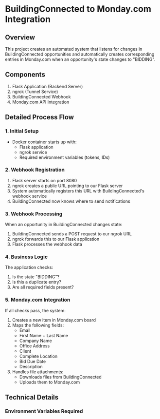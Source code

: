 # BuildingConnected to Monday.com Integration

## Overview
This project creates an automated system that listens for changes in BuildingConnected opportunities and automatically creates corresponding entries in Monday.com when an opportunity's state changes to "BIDDING".

## Components
1. Flask Application (Backend Server)
2. ngrok (Tunnel Service)
3. BuildingConnected Webhook
4. Monday.com API Integration

## Detailed Process Flow

### 1. Initial Setup
- Docker container starts up with:
  - Flask application
  - ngrok service
  - Required environment variables (tokens, IDs)

### 2. Webhook Registration
1. Flask server starts on port 8080
2. ngrok creates a public URL pointing to our Flask server
3. System automatically registers this URL with BuildingConnected's webhook service
4. BuildingConnected now knows where to send notifications

### 3. Webhook Processing
When an opportunity in BuildingConnected changes state:
1. BuildingConnected sends a POST request to our ngrok URL
2. ngrok forwards this to our Flask application
3. Flask processes the webhook data

### 4. Business Logic
The application checks:
1. Is the state "BIDDING"?
2. Is this a duplicate entry?
3. Are all required fields present?

### 5. Monday.com Integration
If all checks pass, the system:
1. Creates a new item in Monday.com board
2. Maps the following fields:
   - Email
   - First Name + Last Name
   - Company Name
   - Office Address
   - Client
   - Complete Location
   - Bid Due Date
   - Description
3. Handles file attachments:
   - Downloads files from BuildingConnected
   - Uploads them to Monday.com

## Technical Details

### Environment Variables Required 